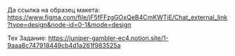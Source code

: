 
Да
ссылка на образец макета:
https://www.figma.com/file/jF5fFFzgGOxQeB4CmKWTiE/Chat_external_link?type=design&node-id=0-1&mode=design

Тех Задание:
https://juniper-gambler-ec4.notion.site/1-9aaa8c747918449cb4d1a261f983525a